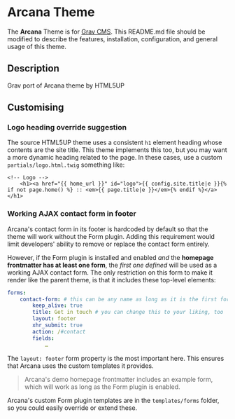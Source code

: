 # Arcana Theme

The **Arcana** Theme is for [Grav CMS](http://github.com/getgrav/grav).  This README.md file should be modified to describe the features, installation, configuration, and general usage of this theme.

## Description

Grav port of Arcana theme by HTML5UP

## Customising

### Logo heading override suggestion

The source HTML5UP theme uses a consistent `h1` element heading whose contents are the site title. This theme implements this too, but you may want a more dynamic heading related to the page. In these cases, use a custom `partials/logo.html.twig` something like:

```twig
<!-- Logo -->
	<h1><a href="{{ home_url }}" id="logo">{{ config.site.title|e }}{% if not page.home() %} :: <em>{{ page.title|e }}</em>{% endif %}</a></h1>
```

### Working AJAX contact form in footer

Arcana's contact form in its footer is hardcoded by default so that the theme will work without the Form plugin. Adding this requirement would limit developers' ability to remove or replace the contact form entirely.

However, if the Form plugin is installed and enabled _and_ the **homepage frontmatter has at least one form**, the _first one defined_ will be used as a working AJAX contact form. The only restriction on this form to make it render like the parent theme, is that it includes these top-level elements:

```yaml
forms:
    contact-form: # this can be any name as long as it is the first form defined
        keep_alive: true
        title: Get in touch # you can change this to your liking, too
        layout: footer
        xhr_submit: true
        action: /#contact
        fields:
            …
```

The `layout: footer` form property is the most important here. This ensures that Arcana uses the custom templates it provides.

> Arcana's demo homepage frontmatter includes an example form, which will work as long as the Form plugin is enabled.

Arcana's custom Form plugin templates are in the `templates/forms` folder, so you could easily override or extend these.
